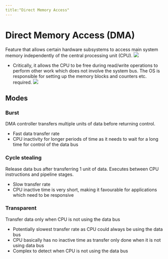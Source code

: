 ```yaml
---
title:"Direct Memory Access"
---
```

# Direct Memory Access (DMA)
Feature that allows certain hardware subsystems to access main system memory independently of the central processing unit (CPU).
![](https://i.imgur.com/v3djnZ9.png)
- Critically, it allows the CPU to be free during read/write operations to perform other work which does not involve the system bus.
The OS is responsible for setting up the memory blocks and counters etc. required.
![](https://i.imgur.com/6BCponw.png)
## Modes
### Burst
DMA controller transfers multiple units of data before returning control.
- Fast data transfer rate
- CPU inactivity for longer periods of time as it needs to wait for a long time for control of the data bus
### Cycle stealing
Release data bus after transferring 1 unit of data. Executes between CPU instructions and pipeline stages.
- Slow transfer rate
- CPU inactive time is very short, making it favourable for applications which need to be responsive
### Transparent
Transfer data only when CPU is not using the data bus
- Potentially slowest transfer rate as CPU could always be using the data bus
- CPU basically has no inactive time as transfer only done when it is not using data bus
- Complex to detect when CPU is not using the data bus
